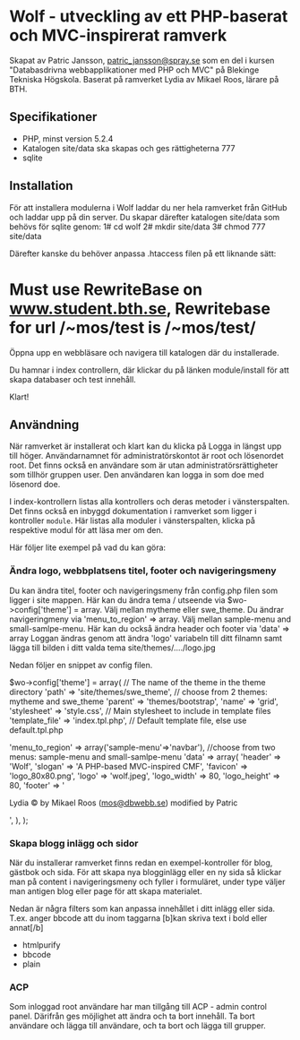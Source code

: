 Wolf - utveckling av ett PHP-baserat och MVC-inspirerat ramverk
=================================================================

Skapat av Patric Jansson, patric_jansson@spray.se som en del i kursen "Databasdrivna webbapplikationer med PHP och MVC" på Blekinge Tekniska Högskola.
Baserat på ramverket Lydia av Mikael Roos, lärare på BTH.


Specifikationer
---------------

* PHP, minst version 5.2.4
* Katalogen site/data ska skapas och ges rättigheterna 777
* sqlite

Installation
------------

För att installera modulerna i Wolf laddar du ner hela ramverket från GitHub och laddar upp på din server.
Du skapar därefter katalogen site/data som behövs för sqlite genom: 
1# cd wolf 
2# mkdir site/data
3# chmod 777 site/data

Därefter kanske du behöver anpassa .htaccess filen på ett liknande sätt:
# Must use RewriteBase on www.student.bth.se, Rewritebase for url /~mos/test is /~mos/test/
  
Öppna upp en webbläsare och navigera till katalogen där du installerade. 

Du hamnar i index controllern, där klickar du på länken module/install för att skapa databaser och test innehåll.

Klart!

Användning
----------

När ramverket är installerat och klart kan du klicka på Logga in längst upp till höger. Användarnamnet för administratörskontot är root och lösenordet root. Det finns också en användare som är utan administratörsrättigheter som tillhör gruppen user. Den användaren kan logga in som doe med lösenord doe.

I index-kontrollern listas alla kontrollers och deras metoder i vänsterspalten. Det finns också en inbyggd dokumentation i ramverket som ligger i kontroller `module`. Här listas alla moduler i vänsterspalten, klicka på respektive modul för att läsa mer om den.

Här följer lite exempel på vad du kan göra:

### Ändra logo, webbplatsens titel, footer och navigeringsmeny ###

Du kan ändra titel, footer och navigeringsmeny från config.php filen som ligger i site mappen.
Här kan du ändra tema / utseende via $wo->config['theme'] = array. Välj mellan mytheme eller swe_theme.
Du ändrar navigeringmeny via 'menu_to_region' => array. Välj mellan sample-menu and small-samlpe-menu.
Här kan du också ändra header och footer via 'data' => array
Loggan ändras genom att ändra 'logo' variabeln till ditt filnamn samt lägga till bilden i ditt valda tema site/themes/..../logo.jpg


Nedan följer en snippet av config filen.

$wo->config['theme'] = array(
  // The name of the theme in the theme directory
  'path' => 'site/themes/swe_theme', // choose from 2 themes: mytheme and swe_theme
  'parent' => 'themes/bootstrap',
  'name' => 'grid',
  'stylesheet' => 'style.css', // Main stylesheet to include in template files
  'template_file' => 'index.tpl.php', // Default template file, else use default.tpl.php
  
  'menu_to_region' => array('sample-menu'=>'navbar'), //choose from two menus: sample-menu and small-samlpe-menu
  'data' => array(
    'header' => 'Wolf',
    'slogan' => 'A PHP-based MVC-inspired CMF',
    'favicon' => 'logo_80x80.png',
    'logo' => 'wolf.jpeg',
    'logo_width' => 80,
    'logo_height' => 80,
    'footer' => '<p>Lydia &copy; by Mikael Roos (mos@dbwebb.se) modified by Patric</p>',
  ),
);


### Skapa blogg inlägg och sidor ###

När du installerar ramverket finns redan en exempel-kontroller för blog, gästbok och sida. 
För att skapa nya blogginlägg eller en ny sida så klickar man på content i navigeringsmeny och fyller i formuläret, under type väljer man antigen blog eller page för att skapa materialet.

Nedan är några filters som kan anpassa innehållet i ditt inlägg eller sida. T.ex. anger bbcode att du inom taggarna [b]kan skriva text i bold eller annat[/b]

* htmlpurify
* bbcode
* plain

### ACP ###

Som inloggad root användare har man tillgång till ACP - admin control panel. Därifrån ges möjlighet att ändra och ta bort innehåll.
Ta bort användare och lägga till användare, och ta bort och lägga till grupper.
